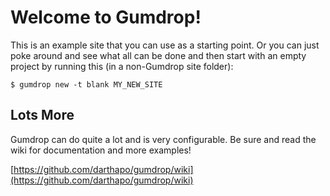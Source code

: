 # Welcome to Gumdrop!

This is an example site that you can use as a starting point. Or you can just
poke around and see what all can be done and then start with an empty project
by running this (in a non-Gumdrop site folder):

    $ gumdrop new -t blank MY_NEW_SITE

## Lots More

Gumdrop can do quite a lot and is very configurable. Be sure and read the wiki
for documentation and more examples!

[https://github.com/darthapo/gumdrop/wiki](https://github.com/darthapo/gumdrop/wiki)